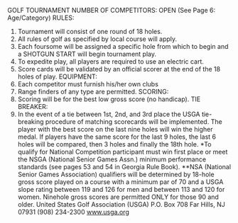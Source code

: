 GOLF TOURNAMENT
NUMBER OF COMPETITORS: OPEN
(See Page 6: Age/Category)
RULES:
1. Tournament will consist of one round of 18 holes.
2. All rules of golf as specified by local course will apply.
3. Each foursome will be assigned a specific hole from which to begin and a SHOTGUN START will begin tournament
play.
4. To expedite play, all players are required to use an electric cart.
5. Score cards will be validated by an official scorer at the end of the 18 holes of play.
EQUIPMENT:
1. Each competitor must furnish his/her own clubs
2. Range finders of any type are permitted.
SCORING:
1. Scoring will be for the best low gross score (no handicap).
TIE BREAKER:
2. In the event of a tie between 1st, 2nd, and 3rd place the USGA tie-breaking procedure of matching scorecards will be
implemented. The player with the best score on the last nine holes will win the higher medal. If players have the
same score for the last 9 holes, the last 6 holes will be compared, then 3 holes and finally the 18th hole.
*To qualify for National Competition participant must win first place or meet the NSGA (National Senior Games
Assn.) minimum performance standards (see pages 53 and 54 in Georgia Rule Book).
**NSA (National Senior Games Association) qualifiers will be determined by 18-hole gross score played on a course with
a minimum par of 70 and a USGA slope rating between 119 and 126 for men and between 113 and 120 for women. Ninehole gross scores are permitted ONLY for those 90 and older.
United States Golf Association (USGA)
P.O. Box 708
Far Hills, NJ 07931
(908) 234-2300
www.usga.org

